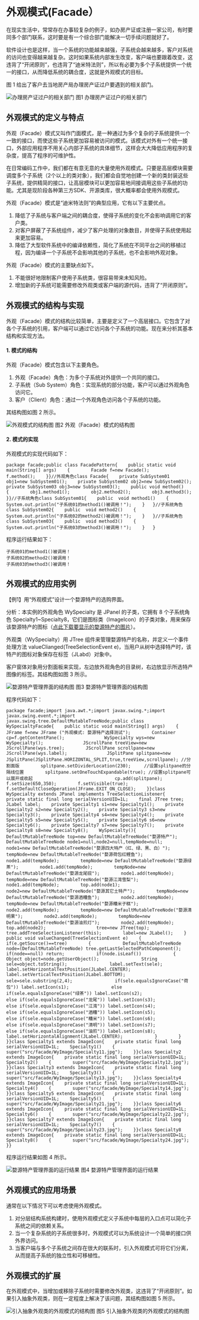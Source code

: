 # 外观模式(Facade）

在现实生活中，常常存在办事较复杂的例子，如办房产证或注册一家公司，有时要同多个部门联系，这时要是有一个综合部门能解决一切手续问题就好了。

软件设计也是这样，当一个系统的功能越来越强，子系统会越来越多，客户对系统的访问也变得越来越复杂。这时如果系统内部发生改变，客户端也要跟着改变，这违背了“开闭原则”，也违背了“迪米特法则”，所以有必要为多个子系统提供一个统一的接口，从而降低系统的耦合度，这就是外观模式的目标。

图 1 给出了客户去当地房产局办理房产证过户要遇到的相关部门。



![办理房产证过户的相关部门](http://c.biancheng.net/uploads/allimg/181115/3-1Q11515205E60.gif)
图1 办理房产证过户的相关部门

## 外观模式的定义与特点

外观（Facade）模式又叫作门面模式，是一种通过为多个复杂的子系统提供一个一致的接口，而使这些子系统更加容易被访问的模式。该模式对外有一个统一接口，外部应用程序不用关心内部子系统的具体细节，这样会大大降低应用程序的复杂度，提高了程序的可维护性。

在日常编码工作中，我们都在有意无意的大量使用外观模式。只要是高层模块需要调度多个子系统（2个以上的类对象），我们都会自觉地创建一个新的类封装这些子系统，提供精简的接口，让高层模块可以更加容易地间接调用这些子系统的功能。尤其是现阶段各种第三方SDK、开源类库，很大概率都会使用外观模式。

外观（Facade）模式是“迪米特法则”的典型应用，它有以下主要优点。

1. 降低了子系统与客户端之间的耦合度，使得子系统的变化不会影响调用它的客户类。
2. 对客户屏蔽了子系统组件，减少了客户处理的对象数目，并使得子系统使用起来更加容易。
3. 降低了大型软件系统中的编译依赖性，简化了系统在不同平台之间的移植过程，因为编译一个子系统不会影响其他的子系统，也不会影响外观对象。


外观（Facade）模式的主要缺点如下。

1. 不能很好地限制客户使用子系统类，很容易带来未知风险。
2. 增加新的子系统可能需要修改外观类或客户端的源代码，违背了“开闭原则”。

## 外观模式的结构与实现

外观（Facade）模式的结构比较简单，主要是定义了一个高层接口。它包含了对各个子系统的引用，客户端可以通过它访问各个子系统的功能。现在来分析其基本结构和实现方法。

#### 1. 模式的结构

外观（Facade）模式包含以下主要角色。

1. 外观（Facade）角色：为多个子系统对外提供一个共同的接口。
2. 子系统（Sub System）角色：实现系统的部分功能，客户可以通过外观角色访问它。
3. 客户（Client）角色：通过一个外观角色访问各个子系统的功能。


其结构图如图 2 所示。



![外观模式的结构图](http://c.biancheng.net/uploads/allimg/181115/3-1Q115152143509.gif)
图2 外观（Facade）模式的结构图

#### 2. 模式的实现

外观模式的实现代码如下：

```
package facade;public class FacadePattern{    public static void main(String[] args)    {        Facade f=new Facade();        f.method();    }}//外观角色class Facade{    private SubSystem01 obj1=new SubSystem01();    private SubSystem02 obj2=new SubSystem02();    private SubSystem03 obj3=new SubSystem03();    public void method()    {        obj1.method1();        obj2.method2();        obj3.method3();    }}//子系统角色class SubSystem01{    public  void method1()    {        System.out.println("子系统01的method1()被调用！");    }   }//子系统角色class SubSystem02{    public  void method2()    {        System.out.println("子系统02的method2()被调用！");    }   }//子系统角色class SubSystem03{    public  void method3()    {        System.out.println("子系统03的method3()被调用！");    }   }
```


程序运行结果如下：

```
子系统01的method1()被调用！
子系统02的method2()被调用！
子系统03的method3()被调用！
```

## 外观模式的应用实例

【例1】用“外观模式”设计一个婺源特产的选购界面。

分析：本实例的外观角色 WySpecialty 是 JPanel 的子类，它拥有 8 个子系统角色 Specialty1~Specialty8，它们是图标类（ImageIcon）的子类对象，用来保存该婺源特产的图标（[点此下载要显示的婺源特产的图片](http://c.biancheng.net/uploads/soft/181113/3-1Q115152634.zip)）。

外观类（WySpecialty）用 JTree 组件来管理婺源特产的名称，并定义一个事件处理方法 valueClianged(TreeSelectionEvent e)，当用户从树中选择特产时，该特产的图标对象保存在标签（JLabd）对象中。

客户窗体对象用分割面板来实现，左边放外观角色的目录树，右边放显示所选特产图像的标签。其结构图如图 3 所示。



![婺源特产管理界面的结构图](http://c.biancheng.net/uploads/allimg/181115/3-1Q115152223406.gif)
图3 婺源特产管理界面的结构图


程序代码如下：

```
package facade;import java.awt.*;import javax.swing.*;import javax.swing.event.*;import javax.swing.tree.DefaultMutableTreeNode;public class WySpecialtyFacade{    public static void main(String[] args)    {        JFrame f=new JFrame ("外观模式: 婺源特产选择测试");        Container cp=f.getContentPane();               WySpecialty wys=new WySpecialty();               JScrollPane treeView=new JScrollPane(wys.tree);        JScrollPane scrollpane=new JScrollPane(wys.label);               JSplitPane splitpane=new JSplitPane(JSplitPane.HORIZONTAL_SPLIT,true,treeView,scrollpane); //分割面版        splitpane.setDividerLocation(230);     //设置splitpane的分隔线位置        splitpane.setOneTouchExpandable(true); //设置splitpane可以展开或收起                               cp.add(splitpane);        f.setSize(650,350);        f.setVisible(true);           f.setDefaultCloseOperation(JFrame.EXIT_ON_CLOSE);    }}class WySpecialty extends JPanel implements TreeSelectionListener{    private static final long serialVersionUID=1L;    final JTree tree;    JLabel label;    private Specialty1 s1=new Specialty1();    private Specialty2 s2=new Specialty2();    private Specialty3 s3=new Specialty3();    private Specialty4 s4=new Specialty4();    private Specialty5 s5=new Specialty5();    private Specialty6 s6=new Specialty6();    private Specialty7 s7=new Specialty7();    private Specialty8 s8=new Specialty8();    WySpecialty(){               DefaultMutableTreeNode top=new DefaultMutableTreeNode("婺源特产");        DefaultMutableTreeNode node1=null,node2=null,tempNode=null;               node1=new DefaultMutableTreeNode("婺源四大特产（红、绿、黑、白）");        tempNode=new DefaultMutableTreeNode("婺源荷包红鲤鱼");        node1.add(tempNode);        tempNode=new DefaultMutableTreeNode("婺源绿茶");        node1.add(tempNode);        tempNode=new DefaultMutableTreeNode("婺源龙尾砚");        node1.add(tempNode);        tempNode=new DefaultMutableTreeNode("婺源江湾雪梨");        node1.add(tempNode);        top.add(node1);                   node2=new DefaultMutableTreeNode("婺源其它土特产");        tempNode=new DefaultMutableTreeNode("婺源酒糟鱼");        node2.add(tempNode);        tempNode=new DefaultMutableTreeNode("婺源糟米子糕");        node2.add(tempNode);        tempNode=new DefaultMutableTreeNode("婺源清明果");        node2.add(tempNode);        tempNode=new DefaultMutableTreeNode("婺源油煎灯");        node2.add(tempNode);        top.add(node2);                   tree=new JTree(top);        tree.addTreeSelectionListener(this);        label=new JLabel();    }       public void valueChanged(TreeSelectionEvent e)    {        if(e.getSource()==tree)        {            DefaultMutableTreeNode node=(DefaultMutableTreeNode) tree.getLastSelectedPathComponent();            if(node==null) return;            if(node.isLeaf())            {                Object object=node.getUserObject();                String sele=object.toString();                label.setText(sele);                label.setHorizontalTextPosition(JLabel.CENTER);                label.setVerticalTextPosition(JLabel.BOTTOM);                sele=sele.substring(2,4);                if(sele.equalsIgnoreCase("荷包")) label.setIcon(s1);                else if(sele.equalsIgnoreCase("绿茶")) label.setIcon(s2);                else if(sele.equalsIgnoreCase("龙尾")) label.setIcon(s3);                else if(sele.equalsIgnoreCase("江湾")) label.setIcon(s4);                else if(sele.equalsIgnoreCase("酒糟")) label.setIcon(s5);                else if(sele.equalsIgnoreCase("糟米")) label.setIcon(s6);                else if(sele.equalsIgnoreCase("清明")) label.setIcon(s7);                else if(sele.equalsIgnoreCase("油煎")) label.setIcon(s8);                label.setHorizontalAlignment(JLabel.CENTER);            }        }                   }}class Specialty1 extends ImageIcon{    private static final long serialVersionUID=1L;    Specialty1()    {        super("src/facade/WyImage/Specialty11.jpg");    }}class Specialty2 extends ImageIcon{    private static final long serialVersionUID=1L;    Specialty2()    {        super("src/facade/WyImage/Specialty12.jpg");    }}class Specialty3 extends ImageIcon{    private static final long serialVersionUID=1L;    Specialty3()    {        super("src/facade/WyImage/Specialty13.jpg");    }}class Specialty4 extends ImageIcon{    private static final long serialVersionUID=1L;    Specialty4()    {        super("src/facade/WyImage/Specialty14.jpg");    }}class Specialty5 extends ImageIcon{    private static final long serialVersionUID=1L;    Specialty5()    {        super("src/facade/WyImage/Specialty21.jpg");    }}class Specialty6 extends ImageIcon{    private static final long serialVersionUID=1L;    Specialty6()    {        super("src/facade/WyImage/Specialty22.jpg");    }}class Specialty7 extends ImageIcon{    private static final long serialVersionUID=1L;    Specialty7()    {        super("src/facade/WyImage/Specialty23.jpg");    }}class Specialty8 extends ImageIcon{    private static final long serialVersionUID=1L;    Specialty8()    {        super("src/facade/WyImage/Specialty24.jpg");    }}
```


程序运行结果如图 4 所示。



![婺源特产管理界面的运行结果](http://c.biancheng.net/uploads/allimg/181115/3-1Q1151523101b.jpg)
图4 婺源特产管理界面的运行结果

## 外观模式的应用场景

通常在以下情况下可以考虑使用外观模式。

1. 对分层结构系统构建时，使用外观模式定义子系统中每层的入口点可以简化子系统之间的依赖关系。
2. 当一个复杂系统的子系统很多时，外观模式可以为系统设计一个简单的接口供外界访问。
3. 当客户端与多个子系统之间存在很大的联系时，引入外观模式可将它们分离，从而提高子系统的独立性和可移植性。

## 外观模式的扩展

在外观模式中，当增加或移除子系统时需要修改外观类，这违背了“开闭原则”。如果引入抽象外观类，则在一定程度上解决了该问题，其结构图如图 5 所示。



![引入抽象外观类的外观模式的结构图](http://c.biancheng.net/uploads/allimg/181115/3-1Q1151524262a.gif)
图5 引入抽象外观类的外观模式的结构图
